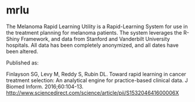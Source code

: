 mrlu
====

The Melanoma Rapid Learning Utility is a Rapid-Learning System for use in the treatment planning for melanoma patients.  The system leverages the R-Shiny Framework, and data from Stanford and Vanderbilt University hospitals.  All data has been completely anonymized, and all dates have been altered.

Published as:

Finlayson SG, Levy M, Reddy S, Rubin DL. Toward rapid learning in cancer treatment selection: An analytical engine for practice-based clinical data. J Biomed Inform. 2016;60:104-13.
http://www.sciencedirect.com/science/article/pii/S153204641600006X

